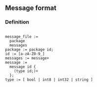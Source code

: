 
## Message format
### Definition
<pre>
<code>
message_file :=
  package
  messages
package := package id;
id := [a-zA-Z0-9_]
messages := message+
message :=
  message id {
    (type id;)+
  };
type := [ bool | int8 | int32 | string ]
</code>
</pre>
